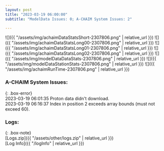 ```yaml
---
layout: post
title: "2023-03-19 06:00:00"
subtitle: "ModelData Issues: 0; A-CHAIM System Issues: 2"

---
```


![]({{ "/assets/img/achaimDataStatsShort-2307806.png" | relative_url }})
![]({{ "/assets/img/achaimDataStatsLong00-2307806.png" | relative_url }})
![]({{ "/assets/img/achaimDataStatsLong01-2307806.png" | relative_url }})
![]({{ "/assets/img/achaimDataStatsLong02-2307806.png" | relative_url }})
![]({{ "/assets/img/modelDataDataStats-2307806.png" | relative_url }})
![]({{ "/assets/img/modelDataStationStats-2307806.png" | relative_url }})
![]({{ "/assets/img/achaimRunTime-2307806.png" | relative_url }})


### A-CHAIM System Issues:  
  
{: .box-error}  
2023-03-19 06:01:35 Proton data didn't download.  
2023-03-19 06:16:37 Index in position 2 exceeds array bounds (must not exceed 60).  

### Logs:  
  
{: .box-note}  
[Logs.zip]({{ "/assets/other/logs.zip" | relative_url }})  
[Log Info]({{ "/logInfo" | relative_url }})  
